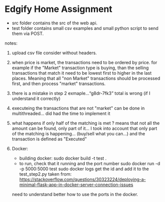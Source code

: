 # Edgify Home Assignment

- src folder contains the src of the web api.
- test folder contains small csv examples and small python script to send them via POST.

notes:
1. upload csv file consider without headers.
2. when price is market, the transactions need to be ordered by price. for example 
   if the "Market" transaction type is buying, than the selling transactions 
   that match it need to be lowest first to higher in the last places. Meaning 
   that all "non Market" transactions should be processed first, and then process
   "market" transactions.
3. there is a mistake in step 2 exmaple...“g8dr-7fk3” total is wrong (if I understand it correctly)
4. executeing the transactions that are not "market" can be done in multithreaded... did had the 
   time to implement it
5. what happens if only half of the matching is met ? means that not all the amount can be found, 
   only part of it... I took into account that only part of the matching is happening... (buy/sell 
   what you can...) and the transaction is defined as "Executed"
6. Docker:
   - building docker:
   sudo docker build -t test .
   - to run, check that it running and the port number
   sudo docker run -d -p 5000:5000 test
   sudo docker logs <docker>
   get the id and add it to the test_step2.py
   taken from:
   https://stackoverflow.com/questions/30323224/deploying-a-minimal-flask-app-in-docker-server-connection-issues

   need to understand better how to use the ports in the docker.